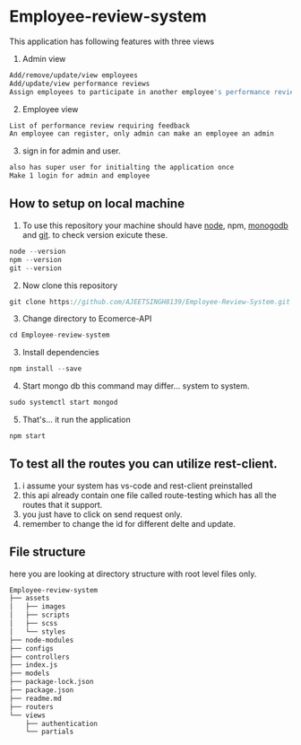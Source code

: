 # Employee-review-system

This application has following features with three views

1. Admin view

```sh
Add/remove/update/view employees
Add/update/view performance reviews
Assign employees to participate in another employee's performance review
```

2. Employee view

```sh
List of performance review requiring feedback
An employee can register, only admin can make an employee an admin
```

3. sign in for admin and user.

```sh
also has super user for initialting the application once
Make 1 login for admin and employee
```

## How to setup on local machine

1. To use this repository your machine should have [node](https://nodejs.org/en/), npm, [monogodb](https://docs.mongodb.com/manual/installation/) and [git](https://git-scm.com/downloads). to check version exicute these.

```go
node --version
npm --version
git --version
```

2. Now clone this repository

```go
git clone https://github.com/AJEETSINGH8139/Employee-Review-System.git
```

3. Change directory to Ecomerce-API

```go
cd Employee-review-system
```

3. Install dependencies

```go
npm install --save
```

4. Start mongo db this command may differ... system to system.

```go
sudo systemctl start mongod
```

5. That's... it run the application

```go
npm start
```

## To test all the routes you can utilize rest-client.

1. i assume your system has vs-code and rest-client preinstalled
2. this api already contain one file called route-testing which has all the routes that it support.
3. you just have to click on send request only.
4. remember to change the id for different delte and update.

## File structure

here you are looking at directory structure with root level files only.

```sh
Employee-review-system
├── assets
│   ├── images
│   ├── scripts
│   ├── scss
│   └── styles
├── node-modules
├── configs
├── controllers
├── index.js
├── models
├── package-lock.json
├── package.json
├── readme.md
├── routers
└── views
    ├── authentication
    └── partials
```
